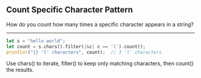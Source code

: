 ## Count Specific Character Pattern

How do you count how many times a specific character appears in a string?

---

```rust
let s = "hello world";
let count = s.chars().filter(|&c| c == 'l').count();
println!("{} 'l' characters", count);  // 3 'l' characters
```
Use chars() to iterate, filter() to keep only matching characters, then count() the results.

